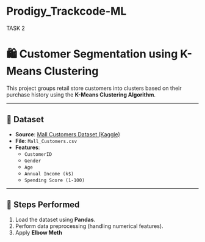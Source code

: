 # Prodigy_Trackcode-ML
TASK 2
# 🛍️ Customer Segmentation using K-Means Clustering

This project groups retail store customers into clusters based on their purchase history using the **K-Means Clustering Algorithm**.

---

## 📌 **Dataset**
- **Source**: [Mall Customers Dataset (Kaggle)](https://www.kaggle.com/datasets/vjchoudhary7/customer-segmentation-tutorial-in-python)
- **File**: `Mall_Customers.csv`
- **Features**:
  - `CustomerID`
  - `Gender`
  - `Age`
  - `Annual Income (k$)`
  - `Spending Score (1-100)`

---

## 🚀 **Steps Performed**
1. Load the dataset using **Pandas**.
2. Perform data preprocessing (handling numerical features).
3. Apply **Elbow Meth**

